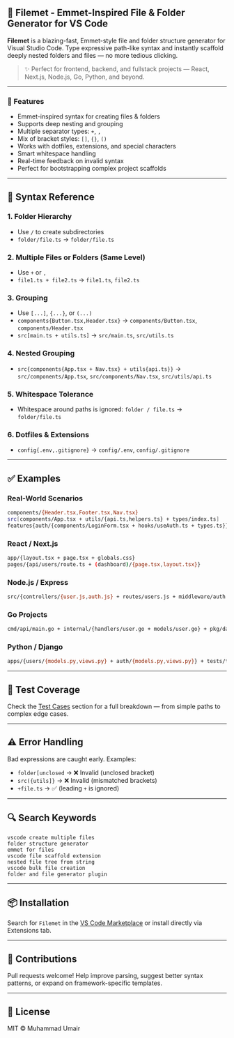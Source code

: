 ## 📁 Filemet - Emmet-Inspired File & Folder Generator for VS Code

**Filemet** is a blazing-fast, Emmet-style file and folder structure generator for Visual Studio Code. Type expressive path-like syntax and instantly scaffold deeply nested folders and files — no more tedious clicking.

> ✨ Perfect for frontend, backend, and fullstack projects — React, Next.js, Node.js, Go, Python, and beyond.

---

### 🚀 Features

* Emmet-inspired syntax for creating files & folders
* Supports deep nesting and grouping
* Multiple separator types: `+`, `,`
* Mix of bracket styles: `[]`, `{}`, `()`
* Works with dotfiles, extensions, and special characters
* Smart whitespace handling
* Real-time feedback on invalid syntax
* Perfect for bootstrapping complex project scaffolds

---

## 🧠 Syntax Reference

### 1. Folder Hierarchy

* Use `/` to create subdirectories
* `folder/file.ts` → `folder/file.ts`

### 2. Multiple Files or Folders (Same Level)

* Use `+` or `,`
* `file1.ts + file2.ts` → `file1.ts`, `file2.ts`

### 3. Grouping

* Use `[...]`, `{...}`, or `(...)`
* `components{Button.tsx,Header.tsx}` → `components/Button.tsx`, `components/Header.tsx`
* `src[main.ts + utils.ts]` → `src/main.ts`, `src/utils.ts`

### 4. Nested Grouping

* `src{components{App.tsx + Nav.tsx} + utils{api.ts}}`
  → `src/components/App.tsx`, `src/components/Nav.tsx`, `src/utils/api.ts`

### 5. Whitespace Tolerance

* Whitespace around paths is ignored: `folder / file.ts` → `folder/file.ts`

### 6. Dotfiles & Extensions

* `config{.env,.gitignore}` → `config/.env`, `config/.gitignore`

---

## ✅ Examples

### Real-World Scenarios

```bash
components/{Header.tsx,Footer.tsx,Nav.tsx}
src[components/App.tsx + utils/{api.ts,helpers.ts} + types/index.ts]
features{auth/{components/LoginForm.tsx + hooks/useAuth.ts + types.ts}}
```

### React / Next.js

```bash
app/{layout.tsx + page.tsx + globals.css}
pages/{api/users/route.ts + (dashboard)/{page.tsx,layout.tsx}}
```

### Node.js / Express

```bash
src/{controllers/{user.js,auth.js} + routes/users.js + middleware/auth.js}
```

### Go Projects

```bash
cmd/api/main.go + internal/{handlers/user.go + models/user.go} + pkg/database/db.go
```

### Python / Django

```bash
apps/{users/{models.py,views.py} + auth/{models.py,views.py}} + tests/test_users.py
```

---

## 🧪 Test Coverage

Check the [Test Cases](#test-cases-by-category) section for a full breakdown — from simple paths to complex edge cases.

---

## ⚠️ Error Handling

Bad expressions are caught early. Examples:

* `folder[unclosed` → ❌ Invalid (unclosed bracket)
* `src({utils]}` → ❌ Invalid (mismatched brackets)
* `+file.ts` → ✅ (leading `+` is ignored)

---

## 🔍 Search Keywords

```
vscode create multiple files
folder structure generator
emmet for files
vscode file scaffold extension
nested file tree from string
vscode bulk file creation
folder and file generator plugin
```

---

## 📦 Installation

Search for `Filemet` in the [VS Code Marketplace](https://marketplace.visualstudio.com/) or install directly via Extensions tab.

---

## 🤝 Contributions

Pull requests welcome! Help improve parsing, suggest better syntax patterns, or expand on framework-specific templates.

---

## 📄 License

MIT © Muhammad Umair

